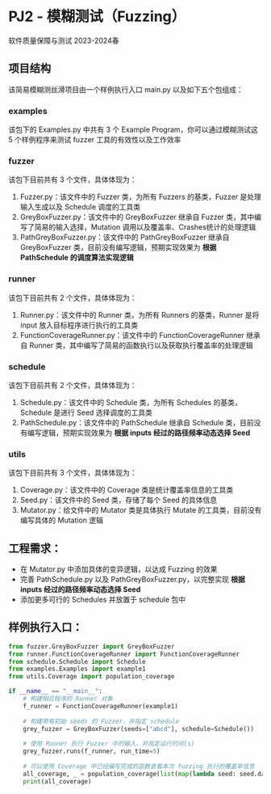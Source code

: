 # PJ2 - 模糊测试（Fuzzing）
软件质量保障与测试 2023-2024春

## 项目结构
该简易模糊测丝滑项目由一个样例执行入口 main.py 以及如下五个包组成：

### examples
该包下的 Examples.py 中共有 3 个 Example Program，你可以通过模糊测试这 5 个样例程序来测试 fuzzer 工具的有效性以及工作效率

### fuzzer
该包下目前共有 3 个文件，具体体现为：
1. Fuzzer.py：该文件中的 Fuzzer 类，为所有 Fuzzers 的基类，Fuzzer 是处理输入生成以及 Schedule 调度的工具类
2. GreyBoxFuzzer.py：该文件中的 GreyBoxFuzzer 继承自 Fuzzer 类，其中编写了简易的输入选择，Mutation 调用以及覆盖率、Crashes统计的处理逻辑
3. PathGreyBoxFuzzer.py：该文件中的 PathGreyBoxFuzzer 继承自 GreyBoxFuzzer 类，目前没有编写逻辑，预期实现效果为 **根据 PathSchedule 的调度算法实现逻辑**

### runner
该包下目前共有 2 个文件，具体体现为：
1. Runner.py：该文件中的 Runner 类，为所有 Runners 的基类，Runner 是将 input 放入目标程序进行执行的工具类
2. FunctionCoverageRunner.py：该文件中的 FunctionCoverageRunner 继承自 Runner 类，其中编写了简易的函数执行以及获取执行覆盖率的处理逻辑

### schedule
该包下目前共有 2 个文件，具体体现为：
1. Schedule.py：该文件中的 Schedule 类，为所有 Schedules 的基类，Schedule 是进行 Seed 选择调度的工具类
2. PathSchedule.py：该文件中的 PathSchedule 继承自 Schedule 类，目前没有编写逻辑，预期实现效果为 **根据 inputs 经过的路径频率动态选择 Seed**

### utils
该包下目前共有 3 个文件，具体体现为：
1. Coverage.py：该文件中的 Coverage 类是统计覆盖率信息的工具类
2. Seed.py：该文件中的 Seed 类，存储了每个 Seed 的具体信息
3. Mutator.py：给文件中的 Mutator 类是具体执行 Mutate 的工具类，目前没有编写具体的 Mutation 逻辑

## 工程需求：
* 在 Mutator.py 中添加具体的变异逻辑，以达成 Fuzzing 的效果
* 完善 PathSchedule.py 以及 PathGreyBoxFuzzer.py，以完整实现 **根据 inputs 经过的路径频率动态选择 Seed**
* 添加更多可行的 Schedules 并放置于 schedule 包中

## 样例执行入口：
```python
from fuzzer.GreyBoxFuzzer import GreyBoxFuzzer
from runner.FunctionCoverageRunner import FunctionCoverageRunner
from schedule.Schedule import Schedule
from examples.Examples import example1
from utils.Coverage import population_coverage

if __name__ == "__main__":
    # 构建相应程序的 Runner 对象
    f_runner = FunctionCoverageRunner(example1)
    
    # 构建带有初始 seeds 的 Fuzzer，并指定 schedule
    grey_fuzzer = GreyBoxFuzzer(seeds=["abcd"], schedule=Schedule())
    
    # 使用 Runner 执行 Fuzzer 中的输入，并指定运行时间(s)
    grey_fuzzer.runs(f_runner, run_time=5)
    
    # 可以使用 Coverage 中已经编写完成的函数查看本次 fuzzing 执行的覆盖率信息
    all_coverage, _ = population_coverage(list(map(lambda seed: seed.data, grey_fuzzer.population)), example1)
    print(all_coverage)
```